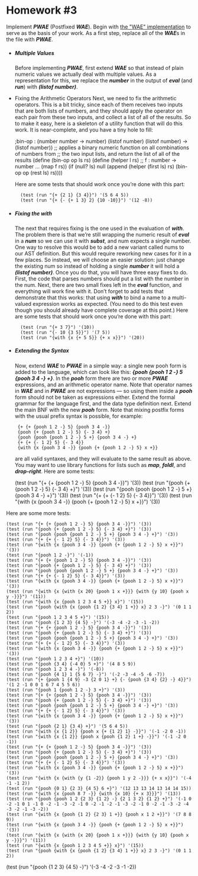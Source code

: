 # Homework #3

Implement ***PWAE*** (Postfixed ***WAE***). Begin with [the "WAE" implementation](http://plrg.kaist.ac.kr/home/lectures/cs32012/wae) to serve as the basis of your work. As a first step, replace all of the ***WAE***s in the file with ***PWAE***.

- ##### Multiple Values
	Before implementing ***PWAE***, first extend ***WAE*** so that instead of plain numeric values we actually deal with multiple values. As a representation for this, we replace the ***number*** in the output of ***eval*** (and ***run***) with ***(listof number)***.

- Fixing the Arithmetic Operators
	Next, we need to fix the arithmetic operators. This is a bit tricky, since each of them receives two inputs that are both lists of numbers, and they should apply the operator on each pair from these two inputs, and collect a list of all of the results. So to make it easy, here is a skeleton of a utility function that will do this work. It is near-complete, and you have a tiny hole to fill:

    ;bin-op : (number number -> number) (listof number) (listof number) -> (listof number))
    ;; applies a binary numeric function on all combinations of numbers from
    ;; the two input lists, and return the list of all of the results
    (define (bin-op op ls rs)
      (define (helper l rs)
        ;; f : number -> number
        ...
        (map f rs))
      (if (null? ls)
        null
        (append (helper (first ls) rs) (bin-op op (rest ls) rs))))

	Here are some tests that should work once you’re done with this part:

        (test (run "{+ {2 1} {3 4}}") '(5 6 4 5))
        (test (run "{+ {- {+ 1 3} 2} {10 -10}}") '(12 -8))

- ##### Fixing the ***with***
	The next that requires fixing is the one used in the evaluation of ***with***. The problem there is that we’re still wrapping the numeric result of ***eval*** in a ***num*** so we can use it with ***subst***, and num expects a single number.
	One way to resolve this would be to add a new variant called nums to our AST definition. But this would require reworking new cases for it in a few places. So instead, we will choose an easier solution: just change the existing num so instead of holding a single ***number*** it will hold a ***(listof number)***. Once you do that, you will have three easy fixes to do. First, the code that parses numbers should put a list with the number in the num. Next, there are two small fixes left in the ***eval*** function, and everything will work fine with it.
	Don’t forget to add tests that demonstrate that this works: that using ***with*** to bind a name to a multi-valued expression works as expected. (You need to do this test even though you should already have complete coverage at this point.) Here are some tests that should work once you’re done with this part:
    
        (test (run "{+ 3 7}") '(10))
        (test (run "{- 10 {3 5}}") '(7 5))
        (test (run "{with {x {+ 5 5}} {+ x x}}") '(20))

- ##### Extending the Syntax
	Now, extend ***WAE*** to ***PWAE*** in a simple way: a single new pooh form is added to the language, which can look like this: ***{pooh {pooh 1 2 -} 5 {pooh 3 4 -} +}***. In the ***pooh*** form there are two or more ***PWAE*** expressions, and an arithmetic operator name. Note that operator names in ***WAE*** and in ***PWAE*** are not expressions — so using them inside a ***pooh*** form should not be taken as expressions either.
	Extend the formal grammar for the language first, and the data type definition next. Extend the main BNF with the new ***pooh*** form. Note that mixing postfix forms with the usual prefix syntax is possible, for example:
    
       {+ {+ {pooh 1 2 -} 5} {pooh 3 4 -}}
       {pooh {+ {pooh 1 2 -} 5} {- 3 4} +}
       {pooh {pooh {pooh 1 2 -} 5 +} {pooh 3 4 -} +}
       {+ {+ {- 1 2} 5} {- 3 4}}
       {with {x {pooh 3 4 -}} {pooh {+ {pooh 1 2 -} 5} x +}}
   
	are all valid syntaxes, and they will evaluate to the same result as above.
	You may want to use library functions for lists such as ***map***, ***foldl***, and ***drop-right***. Here are some tests:
    
    (test (run "{+ {+ {pooh 1 2 -} 5} {pooh 3 4 -}}") '(3))
    (test (run "{pooh {+ {pooh 1 2 -} 5} {- 3 4} +}") '(3))
    (test (run "{pooh {pooh {pooh 1 2 -} 5 +} {pooh 3 4 -} +}") '(3))
    (test (run "{+ {+ {- 1 2} 5} {- 3 4}}") '(3))
    (test (run "{with {x {pooh 3 4 -}} {pooh {+ {pooh 1 2 -} 5} x +}}") '(3))

Here are some more tests:

    (test (run "{+ {+ {pooh 1 2 -} 5} {pooh 3 4 -}}") '(3))
    (test (run "{pooh {+ {pooh 1 2 -} 5} {- 3 4} +}") '(3))
    (test (run "{pooh {pooh {pooh 1 2 -} 5 +} {pooh 3 4 -} +}") '(3))
    (test (run "{+ {+ {- 1 2} 5} {- 3 4}}") '(3))
    (test (run "{with {x {pooh 3 4 -}} {pooh {+ {pooh 1 2 -} 5} x +}}") '(3))
    (test (run "{pooh 1 2 -}") '(-1))
    (test (run "{+ {+ {pooh 1 2 -} 5} {pooh 3 4 -}}") '(3))
    (test (run "{pooh {+ {pooh 1 2 -} 5} {- 3 4} +}") '(3))
    (test (run "{pooh {pooh {pooh 1 2 -} 5 +} {pooh 3 4 -} +}") '(3))
    (test (run "{+ {+ {- 1 2} 5} {- 3 4}}") '(3))
    (test (run "{with {x {pooh 3 4 -}} {pooh {+ {pooh 1 2 -} 5} x +}}") '(3))
    (test (run "{with {x {with {x 20} {pooh 1 x +}}} {with {y 10} {pooh x y -}}}") '(11))
    (test (run "{with {x {pooh 1 2 3 4 5 +}} x}") '(15))
    (test (run "{pooh {with {x {pooh {1 2} {3 4} 1 +}} x} 2 3 -}") '(0 1 1 2))
    (test (run "{pooh 1 2 3 4 5 +}") '(15))
    (test (run "{pooh {1 2 3} {4 5} -}") '(-3 -4 -2 -3 -1 -2))
    (test (run "{+ {+ {pooh 1 2 -} 5} {pooh 3 4 -}}") '(3))
    (test (run "{pooh {+ {pooh 1 2 -} 5} {- 3 4} +}") '(3))
    (test (run "{pooh {pooh {pooh 1 2 -} 5 +} {pooh 3 4 -} +}") '(3))
    (test (run "{+ {+ {- 1 2} 5} {- 3 4}}") '(3))
    (test (run "{with {x {pooh 3 4 -}} {pooh {+ {pooh 1 2 -} 5} x +}}") '(3))
    (test (run "{pooh 1 2 3 4 +}") '(10))
    (test (run "{pooh {3 4} {-4 0} 5 +}") '(4 8 5 9))
    (test (run "{pooh 1 2 3 4 -}") '(-8))
    (test (run "{pooh {4 1} 1 {5 6 7} -}") '(-2 -3 -4 -5 -6 -7))
    (test (run "{+ {pooh 1 {4 9} -3 {2 0 1} +} {- {pooh {3 4} {2} -} 4}}") '(1 2 -1 0 0 1 6 7 4 5 5 6))
    (test (run "{pooh 1 {pooh 1 2 -} 3 +}") '(3))
    (test (run "{+ {+ {pooh 1 2 -} 5} {pooh 3 4 -}}") '(3))
    (test (run "{pooh {+ {pooh 1 2 -} 5} {- 3 4} +}") '(3))
    (test (run "{pooh {pooh {pooh 1 2 -} 5 +} {pooh 3 4 -} +}") '(3))
    (test (run "{+ {+ {- 1 2} 5} {- 3 4}}") '(3))
    (test (run "{with {x {pooh 3 4 -}} {pooh {+ {pooh 1 2 -} 5} x +}}") '(3))
    (test (run "{pooh {2 1} {3 4} +}") '(5 6 4 5))
    (test (run "{with {x {1 2}} {pooh x {+ {1 2} 1} -}}") '(-1 -2 0 -1))
    (test (run "{with {x {1 2}} {pooh x {pooh {1 2} 1 +} -}}") '(-1 -2 0 -1))
    (test (run "{+ {+ {pooh 1 2 -} 5} {pooh 3 4 -}}") '(3))
    (test (run "{pooh {+ {pooh 1 2 -} 5} {- 3 4} +}") '(3))
    (test (run "{pooh {pooh {pooh 1 2 -} 5 +} {pooh 3 4 -} +}") '(3))
    (test (run "{+ {+ {- 1 2} 5} {- 3 4}}") '(3))
    (test (run "{with {x {pooh 3 4 -}} {pooh {+ {pooh 1 2 -} 5} x +}}") '(3))
    (test (run "{with {x {with {y {1 -2}} {pooh 1 y 2 -}}} {+ x x}}") '(-4 -1 -1 2))
    (test (run "{pooh {0 1} {2 3} {4 5} 6 +}") '(12 13 13 14 13 14 14 15))
    (test (run "{with {x {pooh 8 7 -}} {with {x 10} {+ x 3}}}") '(13))
    (test (run "{pooh {pooh 1 2 {2 3} {1 2} -} {2 1 3 2} {1 2} +}") '(-1 0 -2 -1 0 1 -1 0 -2 -1 -3 -2 -1 0 -2 -1 -2 -1 -3 -2 -1 0 -2 -1 -3 -2 -4 -3 -2 -1 -3 -2))
    (test (run "{with {x {pooh {1 2} {2 3} 1 +}} {pooh x 1 2 +}}") '(7 8 8 9))
    (test (run "{with {x {pooh 3 4 -}} {pooh {+ {pooh 1 2 -} 5} x +}}") '(3))
    (test (run "{with {x {with {x 20} {pooh 1 x +}}} {with {y 10} {pooh x y -}}}") '(11))
    (test (run "{with {x {pooh 1 2 3 4 5 +}} x}") '(15))
    (test (run "{pooh {with {x {pooh {1 2} {3 4} 1 +}} x} 2 3 -}") '(0 1 1 2))
(test (run "{pooh {1 2 3} {4 5} -}") '(-3 -4 -2 -3 -1 -2))
